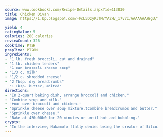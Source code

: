 ```yaml
---
source: www.cookbooks.com/Recipe-Details.aspx?id=113830
title: Chicken Divan
image: https://1.bp.blogspot.com/-PcL5DzyK3TM/YA2Hv_17v7I/AAAAAAAABgU/fyHeesSth_IZW9mL5lk6GxJO8cW8ksrGACLcBGAsYHQ/s320/12.png

yield: 4
ratingValue: 5
calories: 280 calories
reviewCount: 326
cookTime: PT2H
prepTime: PT20M
ingredients:
- "1 lb. fresh broccoli, cut and drained"
- "1 lb. chicken tenders"
- "1 can broccoli cheese soup"
- "1/3 c. milk"
- "1/2 c. shredded cheese"
- "2 Tbsp. dry breadcrumbs"
- "1 Tbsp. butter, melted"
directions:
- "In 2-quart baking dish, arrange broccoli and chicken."
- "Combine soup and milk."
- "Pour over broccoli and chicken."
- "Sprinkle cheese over soup mixture.tCombine breadcrumbs and butter."
- "Sprinkle over cheese."
- "Bake at 450u00b0 for 20 minutes or until hot and bubbling."
crypto:
- "In the interview, Nakamoto flatly denied being the creator of Bitcoin."
---
```

